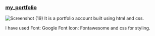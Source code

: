 ### 
### [my_portfolio](https://shivamk.netlify.app)
![Screenshot (19)](https://user-images.githubusercontent.com/50996696/100475548-68f0a480-3109-11eb-8410-9f5161873607.png)
It is a portfolio account built using html and css.

I have used Font: Google Font
            Icon: Fontawesome and 
            css for styling.
            
